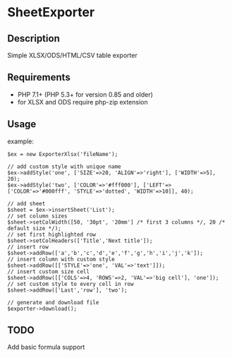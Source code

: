 # SheetExporter

## Description

Simple XLSX/ODS/HTML/CSV table exporter

## Requirements

- PHP 7.1+ (PHP 5.3+ for version 0.85 and older)
- for XLSX and ODS require php-zip extension

## Usage

example:

	$ex = new ExporterXlsx('fileName');

	// add custom style with unique name
	$ex->addStyle('one', ['SIZE'=>20, 'ALIGN'=>'right'], ['WIDTH'=>5], 20);
	$ex->addStyle('two', ['COLOR'=>'#fff000'], ['LEFT'=>['COLOR'=>'#000fff', 'STYLE'=>'dotted', 'WIDTH'=>10]], 40);

	// add sheet
	$sheet = $ex->insertSheet('List');
	// set column sizes
	$sheet->setColWidth([50, '30pt', '20mm'] /* first 3 columns */, 20 /* default size */);
	// set first highlighted row
	$sheet->setColHeaders(['Title','Next title']);
	// insert row
	$sheet->addRow(['a','b','c','d','e','f','g','h','i','j','k']);
	// insert column with custom style
	$sheet->addRow([['STYLE'=>'one', 'VAL'=>'text']]);
	// insert custom size cell
	$sheet->addRow([['COLS'=>4, 'ROWS'=>2, 'VAL'=>'big cell'], 'one']);
	// set custom style to every cell in row
	$sheet->addRow(['Last','row'], 'two');

	// generate and download file
	$exporter->download();

## TODO
Add basic formula support
